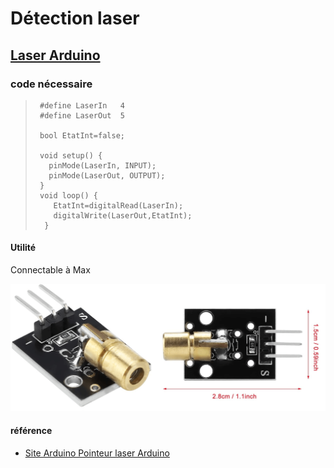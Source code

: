# Détection laser

## [Laser Arduino](https://www.electronique-mixte.fr/projet-pointeur-laser-avec-arduino/)



### code nécessaire 

>      #define LaserIn   4
>      #define LaserOut  5
>      
>      bool EtatInt=false;
>
>      void setup() {
>        pinMode(LaserIn, INPUT);
>        pinMode(LaserOut, OUTPUT);
>      }  
>      void loop() {
>         EtatInt=digitalRead(LaserIn);
>         digitalWrite(LaserOut,EtatInt);
>       } 

#### Utilité
Connectable à Max

![image laser Arduino](assets/images/Diode-laser.png)

#### référence
- [Site Arduino Pointeur laser Arduino](https://www.electronique-mixte.fr/projet-pointeur-laser-avec-arduino/)

